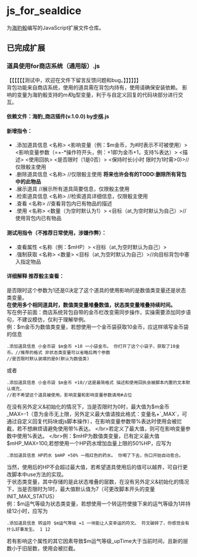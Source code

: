 # js_for_sealdice
为[海豹骰](https://github.com/sealdice/sealdice-core)编写的JavaScript扩展文件仓库。
## 已完成扩展
### 道具使用for商店系统（通用版）.js
【【【【【【测试中，欢迎在文件下留言反馈问题和bug。】】】】】】
</br>背包功能来自商店系统，使用的道具需在背包内持有，使用请确保安装依赖。
影响的变量为海豹骰支持的$m和$g型变量，利于与自定义回复的代码块部分进行交互。
#### 依赖文件：海豹_商店插件(v.1.0.0) by[步棋](https://github.com/Verplitic).js
#### 新增指令：
- .添加道具信息 <名称> <影响变量（例：$m金币，为#时表示不可被使用）> <影响变量参数（=+-*操作符开头，例：+1即为金币+1，支持%表达）> <描述> <使用回执> <是否限时（1是0否）> <保持时长(小时 限时为1时需>0)>//仅限骰主使用
- .删除道具信息 <名称> //仅限骰主使用 **将来也许会有的TODO:删除所有背包中的此物品**
- .展示道具 //展示所有道具简要信息，仅限骰主使用 
- .检索道具信息 <名称> //检索道具详细信息，仅限骰主使用
- .查看 <名称> //查看背包内已有物品的描述
- .使用 <名称> <数量（为空时默认为1）> <目标（at,为空时默认为自己）>//使用背包内已有物品 
#### 测试用指令（不推荐日常使用，涉嫌作弊）：
- .查看属性 <名称（例：$mHP）> <目标（at,为空时默认为自己）>
- .强制获取 <名称> <数量>  <目标（at,为空时默认为自己）>//向目标背包中塞入指定物品
#### 详细解释 推荐骰主查看：
  是否限时这个参数为1还是0决定了这个道具的使用影响的是数值类变量还是状态类变量。
  </br>**在使用多个相同道具时，数值类变量堆叠数值，状态类变量堆叠持续时间。**
  </br>写在例子前面：商店系统背包自带的金币栏改变需同步操作，实操需要添加同步语句，不建议模仿，仅利于理解举例。
  </br>例：$m金币为数值类变量，若想使用一个金币袋获取10金币，应这样填写金币袋的信息
  ```
  .添加道具信息 小金币袋 $m金币 +10 一小袋金币。 你打开了这个小袋子，获取了10金币。//推荐的格式 非状态类变量可以省略后两个参数
  //是否限时默认装填的是0(默认为数值类)
  ```
  或者
  ```
  .添加道具信息 小金币袋 $m金币 +10//这是最简格式 描述和使用回执会被脚本内置的文本默认填充，
  //若不希望这个道具被使用，影响变量和影响变量参数请用#占位  
  ```
  在没有另外定义&初始化的情况下，当是否限时为0时，最大值为$m金币_MAX=-1（意为金币无上限，另外定义最大值请按此格式：变量名+`_MAX`，可通过自定义回复代码块或js脚本操作），在影响变量参数带%表达时使用会被拦截，若不想麻烦请避免使用带%表达。
  </br>若定义了最大值，则可在影响变量参数中使用%表达。
  </br>例：$mHP为数值类变量，已有定义最大值$mHP_MAX=100,若想使用一个HP药水增加血量上限的50%HP，应写为
  ```
  .添加道具信息 HP药水 $mHP +50% 一瓶红色的药水。 你喝了下去，伤口开始自动愈合。
  ```
  当然，使用后的HP不会超过最大值，若希望道具使用后的值可以越界，可自行更改脚本中use方法的实现。
  </br>于状态类变量，其中存储的是此状态堆叠的层数，在没有另外定义&初始化的情况下，当是否限时为1时，最大值默认值为7（可更改脚本开头的变量INIT_MAX_STATUS）
  </br>例：$m运气等级为状态类变量，若想使用一个转运符使接下来的运气等级为1并持续12小时，应写为
  ```
  .添加道具信息 转运符 $m运气等级 =1 一块能让人变幸运的符文。 符文破碎了，你感觉会有什么好事发生。 1 12
  ```
  若有影响这个属性的其它因素导致$m运气等级_upTime大于当前时间，且新的层数小于旧层数，使用会被拦截。
